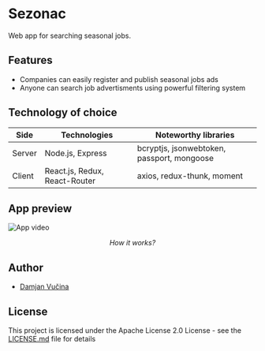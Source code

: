 ﻿# Sezonac

Web app for searching seasonal jobs.

## Features

- Companies can easily register and publish seasonal jobs ads
- Anyone can search job advertisments using powerful filtering system

## Technology of choice

| Side   | Technologies                  | Noteworthy libraries                       |
| ------ | ----------------------------- | ------------------------------------------ |
| Server | Node.js, Express              | bcryptjs, jsonwebtoken, passport, mongoose |
| Client | React.js, Redux, React-Router | axios, redux-thunk, moment                 |

## App preview

![App video](https://github.com/damjanvucina/sezonac/blob/master/preview.gif)

<p align="center"><em>How it works?</em></p>

## Author

- [Damjan Vučina](https://github.com/damjanvucina)

## License

This project is licensed under the Apache License 2.0 License - see the [LICENSE.md](https://github.com/damjanvucina/bsc-thesis/blob/master/LICENSE) file for details
